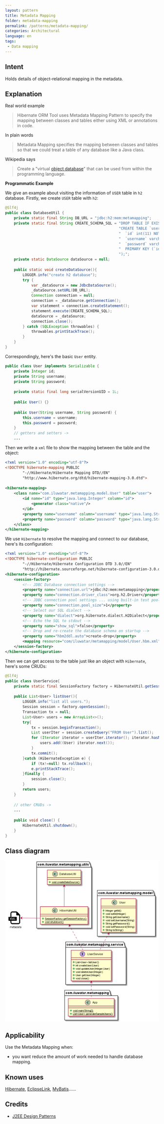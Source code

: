 ```yaml
---
layout: pattern
title: Metadata Mapping
folder: metadata-mapping
permalink: /patterns/metadata-mapping/
categories: Architectural
language: en
tags:
 - Data mapping
---
```


## Intent

Holds details of object-relational mapping in the metadata.

## Explanation

Real world example

> Hibernate ORM Tool uses Metadata Mapping Pattern to specify the mapping between classes and tables either using XML or annotations in code. 

In plain words

> Metadata Mapping specifies the mapping between classes and tables so that we could treat a table of any database like a Java class.

Wikipedia says

> Create a "virtual [object database](https://en.wikipedia.org/wiki/Object_database)" that can be used from within the programming language.

**Programmatic Example**

We give an example about visiting the information of `USER` table in `h2` database. Firstly, we create `USER` table with `h2`:

```java
@Slf4j
public class DatabaseUtil {
    private static final String DB_URL = "jdbc:h2:mem:metamapping";
    private static final String CREATE_SCHEMA_SQL = "DROP TABLE IF EXISTS `user`;" +
                                                    "CREATE TABLE `user` (\n" +
                                                    "  `id` int(11) NOT NULL AUTO_INCREMENT,\n" +
                                                    "  `username` varchar(255) NOT NULL,\n" +
                                                    "  `password` varchar(255) NOT NULL,\n" +
                                                    "  PRIMARY KEY (`id`)\n" +
                                                    ");";
    private static DataSource dataSource = null;

    public static void createDataSource(){
        LOGGER.info("create h2 database");
        try {
            var _dataSource = new JdbcDataSource();
            _dataSource.setURL(DB_URL);
            Connection connection = null;
            connection = _dataSource.getConnection();
            var statement = connection.createStatement();
            statement.execute(CREATE_SCHEMA_SQL);
            dataSource = _dataSource;
            connection.close();
        } catch (SQLException throwables) {
            throwables.printStackTrace();
        }
    }
}
```

Correspondingly, here's the basic `User` entity.

```java
public class User implements Serializable {
    private Integer id;
    private String username;
    private String password;

    private static final long serialVersionUID = 1L;

    public User() {}

    public User(String username, String password) {
        this.username = username;
        this.password = password;
    }
    // getters and setters ->
    ...
```

Then we write a `xml` file to show the mapping between the table and the object:

```xml
<?xml version="1.0" encoding="utf-8"?>
<!DOCTYPE hibernate-mapping PUBLIC
        "-//Hibernate/Hibernate Mapping DTD//EN"
        "http://www.hibernate.org/dtd/hibernate-mapping-3.0.dtd">

<hibernate-mapping>
    <class name="com.iluwatar.metamapping.model.User" table="user">
        <id name="id" type="java.lang.Integer" column="id">
            <generator class="native"/>
        </id>
        <property name="username" column="username" type="java.lang.String"/>
        <property name="password" column="password" type="java.lang.String"/>
    </class>
</hibernate-mapping>
```

We use `Hibernate` to resolve the mapping and connect to our database, here's its configuration:

```xml
<?xml version="1.0" encoding="utf-8"?>
<!DOCTYPE hibernate-configuration PUBLIC
        "-//Hibernate/Hibernate Configuration DTD 3.0//EN"
        "http://hibernate.sourceforge.net/hibernate-configuration-3.0.dtd">
<hibernate-configuration>
    <session-factory>
        <!-- JDBC Database connection settings -->
        <property name="connection.url">jdbc:h2:mem:metamapping</property>
        <property name="connection.driver_class">org.h2.Driver</property>
        <!-- JDBC connection pool settings ... using built-in test pool -->
        <property name="connection.pool_size">1</property>
        <!-- Select our SQL dialect -->
        <property name="dialect">org.hibernate.dialect.H2Dialect</property>
        <!-- Echo the SQL to stdout -->
        <property name="show_sql">false</property>
        <!-- Drop and re-create the database schema on startup -->
        <property name="hbm2ddl.auto">create-drop</property>
        <mapping resource="com/iluwatar/metamapping/model/User.hbm.xml" />
    </session-factory>
</hibernate-configuration>
```

Then we can get access to the table just like an object with `Hibernate`, here's some CRUDs:

```java
@Slf4j
public class UserService{
    private static final SessionFactory factory = HibernateUtil.getSessionFactory();
    
    public List<User> listUser(){
        LOGGER.info("list all users.");
        Session session = factory.openSession();
        Transaction tx = null;
        List<User> users = new ArrayList<>();
        try{
            tx = session.beginTransaction();
            List userIter = session.createQuery("FROM User").list();
            for (Iterator iterator = userIter.iterator(); iterator.hasNext();){
                users.add((User) iterator.next());
            }
            tx.commit();
        }catch (HibernateException e) {
            if (tx!=null) tx.rollback();
            e.printStackTrace();
        }finally {
            session.close();
        }
        return users;
    }
    
    // other CRUDs ->
    ...
        
    public void close() {
        HibernateUtil.shutdown();
    }
}
```

## Class diagram

![metamapping](etc/metamapping.png)

## Applicability

Use the Metadata Mapping when:

- you want reduce the amount of work needed to handle database mapping.

## Known uses

[Hibernate](https://hibernate.org/), [EclipseLink](https://www.eclipse.org/eclipselink/), [MyBatis](https://blog.mybatis.org/)......

## Credits

- [J2EE Design Patterns](https://www.amazon.com/gp/product/0596004273/ref=as_li_tl?ie=UTF8&camp=1789&creative=9325&creativeASIN=0596004273&linkCode=as2&tag=javadesignpat-20&linkId=48d37c67fb3d845b802fa9b619ad8f31)

